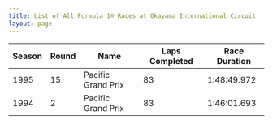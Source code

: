 ```yaml
---
title: List of All Formula 1® Races at Okayama International Circuit
layout: page
---
```



| Season | Round | Name | Laps Completed | Race Duration |
|--|--|--|--|--|
| 1995 | 15 | Pacific Grand Prix | 83 | 1:48:49.972 |
| 1994 | 2 | Pacific Grand Prix | 83 | 1:46:01.693 |


